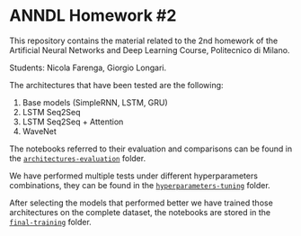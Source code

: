 # ANNDL Homework #2

This repository contains the material related to the 2nd homework of the Artificial Neural Networks and Deep Learning Course, Politecnico di Milano.

Students: Nicola Farenga, Giorgio Longari.

The architectures that have been tested are the following:

1. Base models (SimpleRNN, LSTM, GRU)
2. LSTM Seq2Seq
3. LSTM Seq2Seq + Attention
4. WaveNet

The notebooks referred to their evaluation and comparisons can be found in the
[`architectures-evaluation`](architectures-evaluation)  folder.

We have performed multiple tests under different hyperparameters combinations, they can be found in the [`hyperparameters-tuning`](hyperparameters-tuning)  folder.

After selecting the models that performed better we have trained those architectures on the complete dataset, the notebooks are stored in the  [`final-training`](final-training) folder.